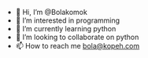 - 👋 Hi, I’m @Bolakomok
- 👀 I’m interested in programming 
- 🌱 I’m currently learning python
- 💞️ I’m looking to collaborate on python
- 📫 How to reach me bola@kopeh.com

<!---
Bolakomok/Bolakomok is a ✨ special ✨ repository because its `README.md` (this file) appears on your GitHub profile.
You can click the Preview link to take a look at your changes.
--->
